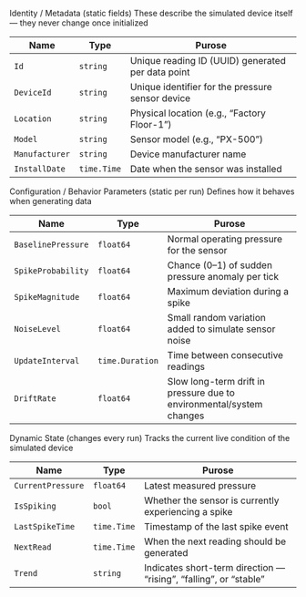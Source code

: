 Identity / Metadata (static fields)
These describe the simulated device itself — they never change once initialized

| **Name**       | **Type**    | **Purose**                                        |
| -------------- | ----------- | ------------------------------------------------- |
| `Id`           | `string`    | Unique reading ID (UUID) generated per data point |
| `DeviceId`     | `string`    | Unique identifier for the pressure sensor device  |
| `Location`     | `string`    | Physical location (e.g., “Factory Floor-1”)       |
| `Model`        | `string`    | Sensor model (e.g., “PX-500”)                     |
| `Manufacturer` | `string`    | Device manufacturer name                          |
| `InstallDate`  | `time.Time` | Date when the sensor was installed                |


Configuration / Behavior Parameters (static per run)
Defines how it behaves when generating data

| **Name**           | **Type**        | **Purose**                                                           |
| ------------------ | --------------- | -------------------------------------------------------------------- |
| `BaselinePressure` | `float64`       | Normal operating pressure for the sensor                             |
| `SpikeProbability` | `float64`       | Chance (0–1) of sudden pressure anomaly per tick                     |
| `SpikeMagnitude`   | `float64`       | Maximum deviation during a spike                                     |
| `NoiseLevel`       | `float64`       | Small random variation added to simulate sensor noise                |
| `UpdateInterval`   | `time.Duration` | Time between consecutive readings                                    |
| `DriftRate`        | `float64`       | Slow long-term drift in pressure due to environmental/system changes |


Dynamic State (changes every run)
Tracks the current live condition of the simulated device

| **Name**          | **Type**    | **Purose**                                                        |
| ----------------- | ----------- | ----------------------------------------------------------------- |
| `CurrentPressure` | `float64`   | Latest measured pressure                                          |
| `IsSpiking`       | `bool`      | Whether the sensor is currently experiencing a spike              |
| `LastSpikeTime`   | `time.Time` | Timestamp of the last spike event                                 |
| `NextRead`        | `time.Time` | When the next reading should be generated                         |
| `Trend`           | `string`    | Indicates short-term direction — “rising”, “falling”, or “stable” |

